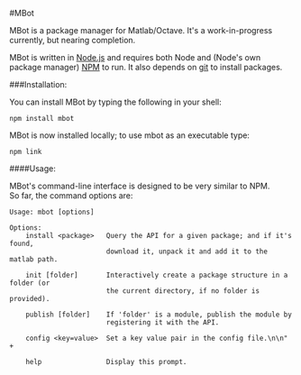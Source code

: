 #MBot

MBot is a package manager for Matlab/Octave. It's a work-in-progress currently, but nearing completion.

MBot is written in [Node.js](http://nodejs.org/) and requires both Node and (Node's own package manager) [NPM](https://www.npmjs.org/) to run. It also depends on [git](https://help.github.com/articles/set-up-git) to install packages.

###Installation:

You can install MBot by typing the following in your shell:
```
npm install mbot
```

MBot is now installed locally; to use mbot as an executable type:
```
npm link
```

####Usage:

MBot's command-line interface is designed to be very similar to NPM.  
So far, the command options are:


```
Usage: mbot [options]

Options:
	install <package>	Query the API for a given package; and if it's found,
						download it, unpack it and add it to the matlab path.

	init [folder]		Interactively create a package structure in a folder (or
						the current directory, if no folder is provided).

	publish [folder]	If 'folder' is a module, publish the module by
						registering it with the API.

	config <key=value>	Set a key value pair in the config file.\n\n" +

	help				Display this prompt.
```

